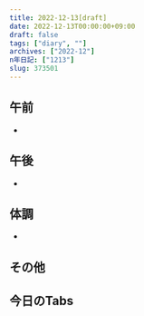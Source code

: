 ```yaml
---
title: 2022-12-13[draft]
date: 2022-12-13T00:00:00+09:00
draft: false
tags: ["diary", ""]
archives: ["2022-12"]
n年日記: ["1213"]
slug: 373501
---
```

## 午前
- 
## 午後
- 
## 体調
- 
## その他
## 今日のTabs